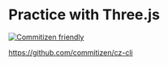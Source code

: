 
# Practice with Three.js

[![Commitizen friendly](https://img.shields.io/badge/commitizen-friendly-brightgreen.svg)](http://commitizen.github.io/cz-cli/)

https://github.com/commitizen/cz-cli
